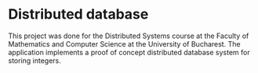 # Distributed database

This project was done for the Distributed Systems course at the Faculty of Mathematics and Computer Science at the University of Bucharest.
The application implements a proof of concept distributed database system for storing integers.
